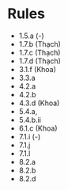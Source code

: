 # Rules
- 1.5.a (-)
- 1.7.b (Thạch)
- 1.7.c (Thạch)
- 1.7.d (Thạch)
- 3.1.f (Khoa)
- 3.3.a
- 4.2.a
- 4.2.b
- 4.3.d (Khoa)
- 5.4.a,
- 5.4.b.ii
- 6.1.c (Khoa)
- 7.1.i (-)
- 7.1.j
- 7.1.l
- 8.2.a
- 8.2.b
- 8.2.d
